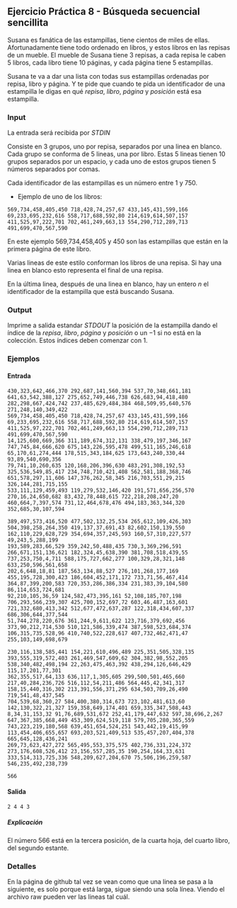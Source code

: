 ## Ejercicio Práctica 8 - Búsqueda secuencial sencillita

Susana es fanática de las estampillas, tiene cientos de miles de ellas. Afortunadamente tiene todo ordenado en libros, y estos libros en las repisas de un mueble. El mueble de Susana tiene $3$ repisas, a cada repisa le caben $5$ libros, cada libro tiene $10$ páginas, y cada página tiene $5$ estampillas.

Susana te va a dar una lista con todas sus estampillas ordenadas por repisa, libro y página. Y te pide que cuando te pida un identificador de una estampilla le digas en qué $repisa$, $libro$, $página$ y $posición$ está esa estampilla.

### Input

La entrada será recibida por $STDIN$

Consiste en 3 grupos, uno por repisa, separados por una linea en blanco. Cada grupo se conforma de $5$ lineas, una por libro. Estas 5 lineas tienen $10$ grupos separados por un espacio, y cada uno de estos grupos tienen $5$ números separados por comas.

Cada identificador de las estampillas es un número entre 1 y 750.

 - Ejemplo de uno de los libros:
```
569,734,458,405,450 718,428,74,257,67 433,145,431,599,166 69,233,695,232,616 558,717,688,592,80 214,619,614,507,157 411,525,97,222,701 702,461,249,663,13 554,290,712,289,713 491,699,470,567,590
```
En este ejemplo 569,734,458,405 y 450 son las estampillas que están en la primera página de este libro.

Varias lineas de este estilo conforman los libros de una repisa.
Si hay una linea en blanco esto representa el final de una repisa.

En la última linea, después de una linea en blanco, hay un entero $n$ el identificador de la estampilla que está buscando Susana.

### Output

Imprime a salida estandar $STDOUT$ la posición de la estampilla dando el índice de la $repisa$, $libro$, $página$ y $posición$ o un $-1$ si no está en la colección. Estos índices deben comenzar con 1.

### Ejemplos

#### Entrada
```
430,323,642,466,370 292,687,141,560,394 537,70,348,661,181 641,63,542,388,127 275,652,749,446,738 626,683,94,418,480 282,298,667,424,742 237,485,629,484,384 468,509,95,640,576 271,248,140,349,422
569,734,458,405,450 718,428,74,257,67 433,145,431,599,166 69,233,695,232,616 558,717,688,592,80 214,619,614,507,157 411,525,97,222,701 702,461,249,663,13 554,290,712,289,713 491,699,470,567,590
14,125,600,669,366 311,189,674,312,131 338,479,197,346,167 747,745,84,666,620 675,143,226,595,478 499,511,165,246,618 65,170,61,274,444 178,515,343,184,625 173,643,240,330,44 93,89,540,690,356
79,741,10,260,635 120,168,206,396,630 483,291,308,192,53 325,536,549,85,417 234,748,710,421,408 562,581,188,368,746 651,578,297,11,606 147,376,262,58,345 216,703,551,29,215 326,144,281,715,155
533,111,129,459,493 119,279,532,146,420 191,571,656,256,570 270,16,24,650,682 83,432,78,448,615 722,218,208,247,20 460,664,7,397,574 731,12,464,678,476 494,183,363,344,320 352,685,30,107,594

389,497,573,416,520 477,502,132,25,534 265,612,109,426,303 504,398,258,264,350 419,137,37,691,43 82,602,150,139,550 162,110,229,628,729 354,694,357,245,593 160,57,310,227,577 49,243,5,288,199
193,589,283,66,529 359,242,50,488,435 730,3,369,296,591 266,671,151,136,621 182,324,45,638,390 381,708,518,439,55 737,253,750,4,711 588,175,727,662,277 100,329,28,321,148 633,250,596,561,658
202,6,648,18,81 187,563,134,88,527 276,101,268,177,169 455,195,728,300,423 186,604,452,171,172 733,71,56,467,414 364,87,399,200,583 720,353,286,386,334 231,383,39,104,580 86,114,653,724,681
92,210,105,36,59 124,582,473,395,161 52,108,185,707,198 706,293,566,239,307 425,700,152,697,72 603,46,487,163,601 721,332,680,413,342 512,677,472,637,287 122,318,434,607,337 686,306,644,377,544
51,744,278,220,676 361,244,9,611,622 123,716,379,692,456 373,90,212,714,530 510,121,586,339,474 387,598,523,684,374 106,315,735,528,96 410,740,522,228,617 407,732,462,471,47 255,103,149,698,679

230,116,138,585,441 154,221,610,496,489 225,351,505,328,135 393,555,319,572,403 261,469,547,609,62 304,382,98,552,205 538,340,482,498,194 22,263,475,463,392 438,294,126,646,429 115,17,201,77,301
362,355,517,64,133 636,117,1,305,605 299,500,501,465,660 217,40,284,236,726 516,112,54,211,486 564,445,42,341,317 158,15,440,316,302 213,391,556,371,295 634,503,709,26,490 719,541,48,437,545
704,539,68,360,27 584,400,380,314,673 723,102,481,613,60 142,130,322,21,327 159,358,649,174,401 659,335,347,508,443 8,34,31,153,32 91,76,689,531,672 252,41,179,447,632 597,38,696,2,267
647,367,385,668,449 453,309,624,519,118 579,705,280,365,559 743,223,219,180,568 639,451,654,524,251 543,442,19,415,99 113,454,406,655,657 693,203,521,409,513 535,457,207,404,378 665,645,128,436,241
269,73,623,427,272 565,495,553,375,575 402,736,331,224,372 273,176,608,526,412 23,156,557,285,35 190,254,164,33,631 333,514,313,725,336 548,209,627,204,670 75,506,196,259,587 546,235,492,238,739

566
```
#### Salida

```
2 4 4 3
```

##### Explicación
El número 566 está en la tercera posición, de la cuarta hoja, del cuarto libro, del segundo estante.

### Detalles
En la página de github tal vez se vean como que una linea se pasa a la siguiente, es solo porque está larga, sigue siendo una sola línea. Viendo el archivo raw pueden ver las lineas tal cuál.
